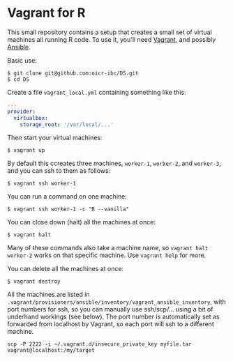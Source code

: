 Vagrant for R
=============

This small repository contains a setup that creates a small set of virtual machines
all running R code. To use it, you'll need [Vagrant](http://www.vagrantup.com/‎),
and possibly [Ansible](http://www.ansible.com).

Basic use:

```shell
$ git clone git@github.com:oicr-ibc/DS.git
$ cd DS
```

Create a file `vagrant_local.yml` containing something like this:

```yaml
---
provider:
  virtualbox:
    storage_root: '/var/local/...'
```

Then start your virtual machines:

```shell
$ vagrant up
```

By default this ccreates three machines, `worker-1`, `worker-2`, and `worker-3`, and
you can ssh to them as follows:

```shell
$ vagrant ssh worker-1
```

You can run a command on one machine:

```shell
$ vagrant ssh worker-1 -c "R --vanilla"
```

You can close down (halt) all the machines at once:

```shell
$ vagrant halt
```

Many of these commands also take a machine name, so `vagrant halt worker-2` works on that
specific machine. Use `vagrant help` for more.

You can delete all the machines at once:

```shell
$ vagrant destroy
```

All the machines are listed in `.vagrant/provisioners/ansible/inventory/vagrant_ansible_inventory`,
with port numbers for ssh, so you can manually use ssh/scp/... using a bit of underhand
workings (see below). The port number is automatically set as forwarded from localhost by Vagrant,
so each port will ssh to a different machine.

```shell
scp -P 2222 -i ~/.vagrant.d/insecure_private_key myfile.tar vagrant@localhost:/my/target
```
